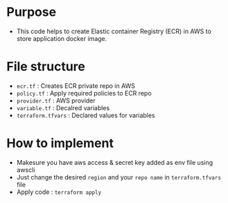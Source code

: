# Purpose
- This code helps to create Elastic container Registry (ECR) in AWS to store application docker image.

# File structure
- `ecr.tf`           : Creates ECR private repo in AWS
- `policy.tf`        : Apply required policies to ECR repo
- `provider.tf`      : AWS provider
- `variable.tf`      : Decalred variables
- `terraform.tfvars` : Declared values for variables

# How to implement
- Makesure you have aws access & secret key added as env file using awscli
- Just change the desired `region` and your `repo name` in `terraform.tfvars` file
- Apply code : `terraform apply`
